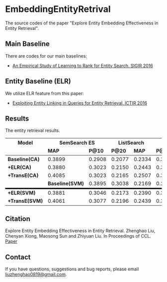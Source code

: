 # EmbeddingEntityRetrival
The source codes of the paper "Explore Entity Embedding Effectiveness in Entity Retrieval".


## Main Baseline

There are codes for our main baselines:

- [An Empirical Study of Learning to Rank for Entity Search. SIGIR 2016](http://www.cs.cmu.edu/~cx/papers/An_Empirical_Study_of_Learning_to_Rank_for_Entity_Search.pdf)


## Entity Baseline (ELR)

We utilize ELR feature from this paper:

- [Exploiting Entity Linking in Queries for Entity Retrieval. ICTIR 2016](http://hasibi.com/files/ictir2016-elr.pdf)


## Results

The entity retrieval results.



<table>
  <thead>
  <tr>
    <th>Model</th>
    <th colspan="2">SemSearch ES</th>
    <th colspan="2">ListSearch</th>
    <th colspan="2">INEX-LD</th>
    <th colspan="2">QALD-2</th>
    <th colspan="2">Total</th>
  </tr>
  <tr >
    <td></td>
    <td markdown="span"><b>MAP</b><td ><b>P@10</b></td></td><td ><b>P@20</b></td>
    <td ><b>MAP</b><td ><b>P@10</b></td></td><td ><b>P@20</b></td>
    <td ><b>MAP</b><td ><b>P@10</b></td></td><td ><b>P@20</b></td>
    <td ><b>MAP</b><td ><b>P@10</b></td></td><td ><b>P@20</b></td>
    <td ><b>MAP</b><td ><b>P@10</b></td></td><td ><b>P@20</b></td>
   </tr>
  </thead>
  <tbody>
  <tr>
	<td ><b>Baseline(CA)</b></td>
	<td >0.3899</td><td >0.2908</td><td >0.2077</td>
	<td >0.2334</td><td >0.3130</td><td >0.2378</td>
	<td >0.1298</td><td >0.2900</td><td >0.2285</td>
	<td >0.1998</td><td >0.1500</td><td >0.1196</td>
	<td >0.2454</td><td >0.2540</td><td >0.1934</td>
  </tr>
  <tr>
	<td ><b>+ELR(CA)</b></td>
	<td >0.3880</td><td >0.3023</td><td >0.2150</td>
	<td >0.2443</td><td >0.3130</td><td >0.2422</td>
	<td >0.1275</td><td >0.2920</td><td >0.2335</td>
	<td >0.2074</td><td >0.1664</td><td >0.1282</td>
	<td >0.2472</td><td >0.2544</td><td >0.1945</td>
  </tr>
  <tr>
	<td ><b>+TransE(CA)</b></td>
	<td >0.4085</td><td >0.3023</td><td >0.2165</td>
	<td >0.2507</td><td >0.3304</td><td >0.2543</td>
	<td >0.1312</td><td >0.2860</td><td >0.2255</td>
	<td >0.2270</td><td >0.1700</td><td >0.1371</td>
	<td >0.2597</td><td >0.2639</td><td >0.1970</td>
  </tr>

  <tr style="border-bottom: 4px solid black">
  <td ><td ><b>Baseline(SVM)</b></td>
	<td >0.3895</td><td >0.3038</td><td >0.2169</td>
	<td >0.2323</td><td >0.3078</td><td >0.2513</td>
	<td >0.1350</td><td >0.2940</td><td >0.2345</td>
	<td >0.2229</td><td >0.1529</td><td >0.1257</td>
	<td >0.1925</td><td >0.2245</td><td >0.1798</td>
  </tr>
  <tr>	<td ><b>+ELR(SVM)</b></td>
	<td >0.3881</td><td >0.3046</td><td >0.2173</td>
	<td >0.2390</td><td >0.3148</td><td >0.2530</td>
	<td >0.1390</td><td >0.2980</td><td >0.2375</td>
	<td >0.2197</td><td >0.1671</td><td >0.1286</td>
	<td >0.2005</td><td >0.2307</td><td >0.1816</td>
  </tr>
  <tr>	<td ><b>+TransE(SVM)</b></td>
	<td >0.4061</td><td >0.3077</td><td >0.2196</td>
	<td >0.2439</td><td >0.3252</td><td >0.2565</td>
	<td >0.1392</td><td >0.2950</td><td >0.2365</td>
	<td >0.2278</td><td >0.1629</td><td >0.1321</td>
	<td >0.2054</td><td >0.2346</td><td >0.1881</td>
  </tr>

  </tbody>
</table>


## Citation

Explore Entity Embedding Effectiveness in Entity Retrieval. Zhenghao Liu, Chenyan Xiong, Maosong Sun and Zhiyuan Liu. In Proceedings of CCL. [Paper](http://nlp.csai.tsinghua.edu.cn/~lzh/publications/ccl2019.pdf)


## Contact
If you have questions, suggestions and bug reports, please email liuzhenghao0819@gmail.com.